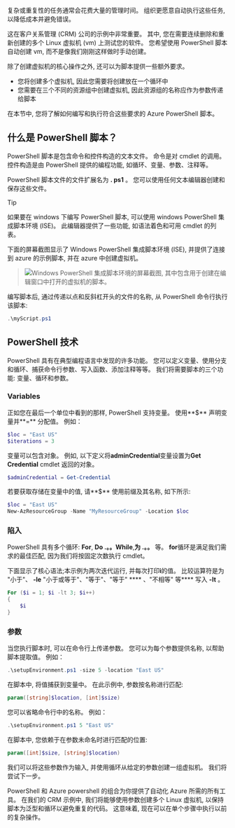 复杂或重复性的任务通常会花费大量的管理时间。 组织更愿意自动执行这些任务, 以降低成本并避免错误。

这在客户关系管理 (CRM) 公司的示例中非常重要。 其中, 您在需要连续删除和重新创建的多个 Linux 虚拟机 (vm) 上测试您的软件。 您希望使用 PowerShell 脚本自动创建 vm, 而不是像我们刚刚这样做时手动创建。

除了创建虚拟机的核心操作之外, 还可以为脚本提供一些额外要求。 
- 您将创建多个虚拟机, 因此您需要将创建放在一个循环中
- 您需要在三个不同的资源组中创建虚拟机, 因此资源组的名称应作为参数传递给脚本

在本节中, 您将了解如何编写和执行符合这些要求的 Azure PowerShell 脚本。

## <a name="what-is-a-powershell-script"></a>什么是 PowerShell 脚本？
PowerShell 脚本是包含命令和控件构造的文本文件。 命令是对 cmdlet 的调用。 控件构造是由 PowerShell 提供的编程功能, 如循环、变量、参数、注释等。

PowerShell 脚本文件的文件扩展名为 **. ps1** 。 您可以使用任何文本编辑器创建和保存这些文件。 

> [!TIP]
> 如果要在 windows 下编写 PowerShell 脚本, 可以使用 windows PowerShell 集成脚本环境 (ISE)。 此编辑器提供了一些功能, 如语法着色和可用 cmdlet 的列表。
>
下面的屏幕截图显示了 Windows PowerShell 集成脚本环境 (ISE), 并提供了连接到 azure 的示例脚本, 并在 azure 中创建虚拟机。

>![Windows PowerShell 集成脚本环境的屏幕截图, 其中包含用于创建在编辑窗口中打开的虚拟机的脚本。](../media/7-windows-powershell-ise-screenshot.png)

编写脚本后, 通过传递以点和反斜杠开头的文件的名称, 从 PowerShell 命令行执行该脚本:

```powershell
.\myScript.ps1
```

## <a name="powershell-techniques"></a>PowerShell 技术
PowerShell 具有在典型编程语言中发现的许多功能。 您可以定义变量、使用分支和循环、捕获命令行参数、写入函数、添加注释等等。 我们将需要脚本的三个功能: 变量、循环和参数。

### <a name="variables"></a>Variables
正如您在最后一个单位中看到的那样, PowerShell 支持变量。 使用**$** 声明变量并**=** 分配值。 例如：

```powershell
$loc = "East US"
$iterations = 3
```

变量可以包含对象。 例如, 以下定义将**adminCredential**变量设置为**Get Credential** cmdlet 返回的对象。

```powershell
$adminCredential = Get-Credential
```

若要获取存储在变量中的值, 请**$** 使用前缀及其名称, 如下所示: 

```powershell
$loc = "East US"
New-AzResourceGroup -Name "MyResourceGroup" -Location $loc
```

### <a name="loops"></a>陷入
PowerShell 具有多个循环: **For**, **Do .。。While**,**为 .。。** 等。 **for**循环是满足我们需求的最佳匹配, 因为我们将按固定次数执行 cmdlet。

下面显示了核心语法;本示例为两次迭代运行, 并每次打印**i**的值。 比较运算符是为 "小于"、 **-le** "小于或等于"、"等于"、"等于" **** 、"不相等" 等**** 写入 **-lt** 。

```powershell
For ($i = 1; $i -lt 3; $i++)
{
    $i
}
```

### <a name="parameters"></a>参数
当您执行脚本时, 可以在命令行上传递参数。 您可以为每个参数提供名称, 以帮助脚本提取值。 例如：

```powershell
.\setupEnvironment.ps1 -size 5 -location "East US"
```

在脚本中, 将值捕获到变量中。 在此示例中, 参数按名称进行匹配:

```powershell
param([string]$location, [int]$size)
```

您可以省略命令行中的名称。 例如：

```powershell
.\setupEnvironment.ps1 5 "East US"
```

在脚本中, 您依赖于在参数未命名时进行匹配的位置:

```powershell
param([int]$size, [string]$location)
```

我们可以将这些参数作为输入, 并使用循环从给定的参数创建一组虚拟机。 我们将尝试下一步。

PowerShell 和 Azure powershell 的组合为你提供了自动化 Azure 所需的所有工具。 在我们的 CRM 示例中, 我们将能够使用参数创建多个 Linux 虚拟机, 以保持脚本为泛型和循环以避免重复的代码。 这意味着, 现在可以在单个步骤中执行以前的复杂操作。